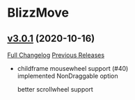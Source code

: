 # BlizzMove

## [v3.0.1](https://github.com/the-rebel-Mermaid/BlizzMove/tree/v3.0.1) (2020-10-16)
[Full Changelog](https://github.com/the-rebel-Mermaid/BlizzMove/commits/v3.0.1) [Previous Releases](https://github.com/the-rebel-Mermaid/BlizzMove/releases)

- childframe mousewheel support (#40)  
    implemented NonDraggable option  
    better scrollwheel support  
